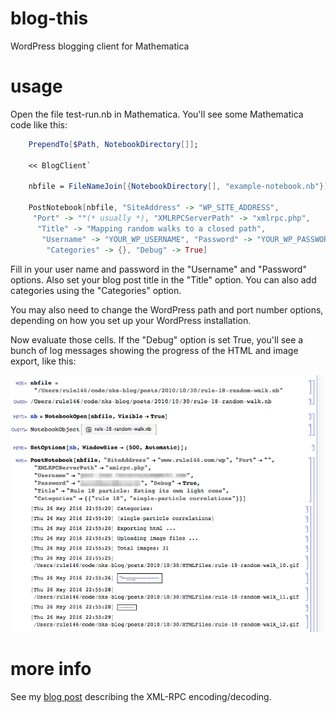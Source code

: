 blog-this
=========

WordPress blogging client for Mathematica

usage
=====

Open the file test-run.nb in Mathematica.  You'll see some Mathematica code like this:

```mathematica
    PrependTo[$Path, NotebookDirectory[]];

    << BlogClient`

    nbfile = FileNameJoin[{NotebookDirectory[], "example-notebook.nb"}];

    PostNotebook[nbfile, "SiteAddress" -> "WP_SITE_ADDRESS", 
     "Port" -> ""(* usually *), "XMLRPCServerPath" -> "xmlrpc.php", 
      "Title" -> "Mapping random walks to a closed path", 
       "Username" -> "YOUR_WP_USERNAME", "Password" -> "YOUR_WP_PASSWORD", 
        "Categories" -> {}, "Debug" -> True]
```

Fill in your user name and password in the "Username" and "Password" options.  Also set your blog post title in the "Title" option.
You can also add categories using the "Categories" option.

You may also need to change the WordPress path and port number options, depending on how you set up your WordPress installation.

Now evaluate those cells.  If the "Debug" option is set True, you'll see a bunch of log messages showing the progress of the HTML and image export, like this:

![example export](images/export-output.png "Export output")

more info
=========

See my [blog post](http://paul-jean.github.io/2011/02/11/weblog-client.html) describing the XML-RPC encoding/decoding.


